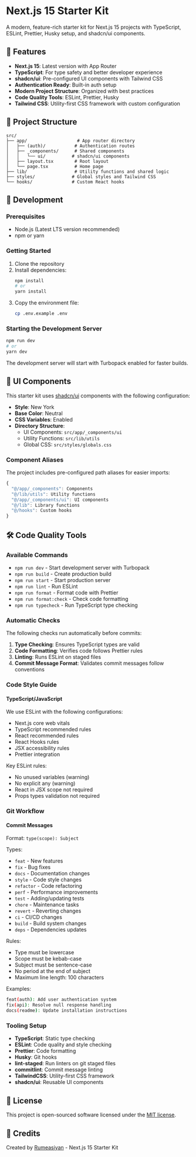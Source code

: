 # Next.js 15 Starter Kit

A modern, feature-rich starter kit for Next.js 15 projects with TypeScript, ESLint, Prettier, Husky setup, and shadcn/ui components.

## 🌟 Features

- **Next.js 15**: Latest version with App Router
- **TypeScript**: For type safety and better developer experience
- **shadcn/ui**: Pre-configured UI components with Tailwind CSS
- **Authentication Ready**: Built-in auth setup
- **Modern Project Structure**: Organized with best practices
- **Code Quality Tools**: ESLint, Prettier, Husky
- **Tailwind CSS**: Utility-first CSS framework with custom configuration

## 📁 Project Structure

```
src/
├── app/                   # App router directory
│   ├── (auth)/           # Authentication routes
│   ├── _components/      # Shared components
│   │   └── ui/          # shadcn/ui components
│   ├── layout.tsx        # Root layout
│   └── page.tsx          # Home page
├── lib/                  # Utility functions and shared logic
├── styles/              # Global styles and Tailwind CSS
└── hooks/               # Custom React hooks
```

## 🚀 Development

### Prerequisites

- Node.js (Latest LTS version recommended)
- npm or yarn

### Getting Started

1. Clone the repository
2. Install dependencies:
   ```bash
   npm install
   # or
   yarn install
   ```
3. Copy the environment file:
   ```bash
   cp .env.example .env
   ```

### Starting the Development Server

```bash
npm run dev
# or
yarn dev
```

The development server will start with Turbopack enabled for faster builds.

## 🎨 UI Components

This starter kit uses [shadcn/ui](https://ui.shadcn.com/) components with the following configuration:

- **Style**: New York
- **Base Color**: Neutral
- **CSS Variables**: Enabled
- **Directory Structure**:
  - UI Components: `src/app/_components/ui`
  - Utility Functions: `src/lib/utils`
  - Global CSS: `src/styles/globals.css`

### Component Aliases

The project includes pre-configured path aliases for easier imports:

```typescript
{
  "@/app/_components": Components
  "@/lib/utils": Utility functions
  "@/app/_components/ui": UI components
  "@/lib": Library functions
  "@/hooks": Custom hooks
}
```

## 🛠 Code Quality Tools

### Available Commands

- `npm run dev` - Start development server with Turbopack
- `npm run build` - Create production build
- `npm run start` - Start production server
- `npm run lint` - Run ESLint
- `npm run format` - Format code with Prettier
- `npm run format:check` - Check code formatting
- `npm run typecheck` - Run TypeScript type checking

### Automatic Checks

The following checks run automatically before commits:

1. **Type Checking**: Ensures TypeScript types are valid
2. **Code Formatting**: Verifies code follows Prettier rules
3. **Linting**: Runs ESLint on staged files
4. **Commit Message Format**: Validates commit messages follow conventions

### Code Style Guide

#### TypeScript/JavaScript

We use ESLint with the following configurations:

- Next.js core web vitals
- TypeScript recommended rules
- React recommended rules
- React Hooks rules
- JSX accessibility rules
- Prettier integration

Key ESLint rules:

- No unused variables (warning)
- No explicit any (warning)
- React in JSX scope not required
- Props types validation not required

### Git Workflow

#### Commit Messages

Format: `type(scope): Subject`

Types:

- `feat` - New features
- `fix` - Bug fixes
- `docs` - Documentation changes
- `style` - Code style changes
- `refactor` - Code refactoring
- `perf` - Performance improvements
- `test` - Adding/updating tests
- `chore` - Maintenance tasks
- `revert` - Reverting changes
- `ci` - CI/CD changes
- `build` - Build system changes
- `deps` - Dependencies updates

Rules:

- Type must be lowercase
- Scope must be kebab-case
- Subject must be sentence-case
- No period at the end of subject
- Maximum line length: 100 characters

Examples:

```bash
feat(auth): Add user authentication system
fix(api): Resolve null response handling
docs(readme): Update installation instructions
```

### Tooling Setup

- **TypeScript**: Static type checking
- **ESLint**: Code quality and style checking
- **Prettier**: Code formatting
- **Husky**: Git hooks
- **lint-staged**: Run linters on git staged files
- **commitlint**: Commit message linting
- **TailwindCSS**: Utility-first CSS framework
- **shadcn/ui**: Reusable UI components

## 📝 License

This project is open-sourced software licensed under the [MIT license](https://opensource.org/licenses/MIT).

## 👏 Credits

Created by [Rumeasiyan](https://github.com/rumeasiyan) - Next.js 15 Starter Kit

